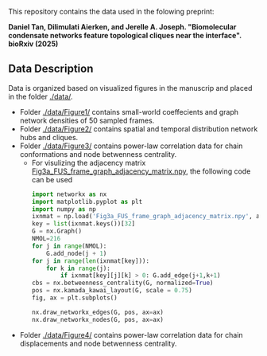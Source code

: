 This repository contains the data used in the folowing preprint:

**Daniel Tan, Dilimulati Aierken, and Jerelle A. Joseph. "Biomolecular condensate networks feature topological cliques near the interface". bioRxiv (2025)**


## Data Description
Data is organized based on visualized figures in the manuscrip and placed in the folder [./data/](./data/).
  * Folder [./data/Figure1/](./data/Figure1/) contains small-world coeffecients and graph network densities of 50 sampled frames.
  * Folder [./data/Figure2/](./data/Figure2/) contains spatial and temporal distribution network hubs and cliques.
  * Folder [./data/Figure3/](./data/Figure3/) contains power-law correlation data for chain conformations and node betwenness centrality.
    * For visulizing the adjacency matrix [Fig3a_FUS_frame_graph_adjacency_matrix.npy](./data/Figure3/Fig3a_FUS_frame_graph_adjacency_matrix.npy), the following code can be used
      ```py
      import networkx as nx
      import matplotlib.pyplot as plt
      import numpy as np
      ixnmat = np.load('Fig3a_FUS_frame_graph_adjacency_matrix.npy', allow_pickle=True).item()
      key = list(ixnmat.keys())[32]
      G = nx.Graph()
      NMOL=216
      for j in range(NMOL):
          G.add_node(j + 1)
      for j in range(len(ixnmat[key])):
          for k in range(j):
              if ixnmat[key][j][k] > 0: G.add_edge(j+1,k+1)
      cbs = nx.betweenness_centrality(G, normalized=True)
      pos = nx.kamada_kawai_layout(G, scale = 0.75)
      fig, ax = plt.subplots()

      nx.draw_networkx_edges(G, pos, ax=ax)
      nx.draw_networkx_nodes(G, pos, ax=ax)
      ```
  * Folder [./data/Figure4/](./data/Figure4/) contains power-law correlation data for chain displacements and node betwenness centrality.
    
